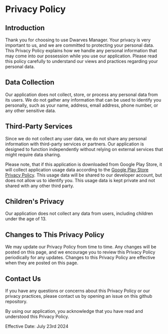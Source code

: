 # Privacy Policy

## Introduction

Thank you for choosing to use Dwarves Manager.
Your privacy is very important to us, and we are committed to protecting your personal data.
This Privacy Policy explains how we handle any personal information that may come into our possession while you use our application.
Please read this policy carefully to understand our views and practices regarding your personal data.

## Data Collection

Our application does not collect, store, or process any personal data from its users.
We do not gather any information that can be used to identify you personally, such as your name, address, email address, phone number, or any other sensitive data.

## Third-Party Services

Since we do not collect any user data, we do not share any personal information with third-party services or partners. Our application is designed to function independently without relying on external services that might require data sharing.

Please note, that if this application is downloaded from Google Play Store, it will collect application usage data according to the [Google Play Store Privacy Policy](https://play.google.com/about/play-terms/index.html).
This usage data will be shared to our developer account, but does not allow us to identify you. This usage data is kept private and not shared with any other third party.

## Children's Privacy

Our application does not collect any data from users, including children under the age of 13.

## Changes to This Privacy Policy

We may update our Privacy Policy from time to time.
Any changes will be posted on this page, and we encourage you to review this Privacy Policy periodically for any updates.
Changes to this Privacy Policy are effective when they are posted on this page.

## Contact Us

If you have any questions or concerns about this Privacy Policy or our privacy practices, please contact us by opening an issue on this github repository.

By using our application, you acknowledge that you have read and understood this Privacy Policy.

Effective Date: July 23rd 2024
